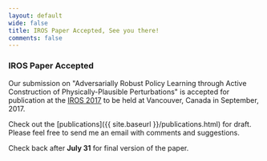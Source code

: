 ```yaml
---
layout: default
wide: false
title: IROS Paper Accepted, See you there!
comments: false
---
```


### **IROS Paper Accepted**

Our submission on "Adversarially Robust Policy Learning through Active Construction of Physically-Plausible Perturbations" is accepted for publication at the [IROS 2017](http://www.iros2017.org/) to be held at Vancouver, Canada in September, 2017.

Check out the [publications]({{ site.baseurl }}/publications.html) for draft.  
Please feel free to send me an email with comments and suggestions. 

Check back after **July 31** for final version of the paper. 
